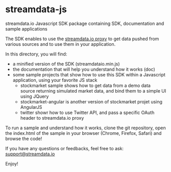 # streamdata-js
streamdata.io Javascript SDK package containing SDK, documentation and sample applications

The SDK enables to use the <a href="http://streamdata.io" target="_blank">streamdata.io proxy</a> to get data pushed from various sources and to use them in your application.

In this directory, you will find:
- a minified version of the SDK (streamdataio.min.js)
- the documentation that will help you understand how it works (doc)
- some sample projects that show how to use this SDK within a Javascript application, using your favorite JS stack
  - stockmarket sample shows how to get data from a demo data source returning simulated market data, and bind them to a simple UI using JQuery
  - stockmarket-angular is another version of stockmarket projet using AngularJS
  - twitter showr how to use Twitter API, and pass a specific OAuth header to streamdata.io proxy
 
To run a sample and understand how it works, clone the git repository, open the index.html of the sample in your browser (Chrome, Firefox, Safari) and browse the code!

If you have any questions or feedbacks, feel free to ask: <a href="mailto://support@streamdata.io">support@streamdata.io</a>

Enjoy!
